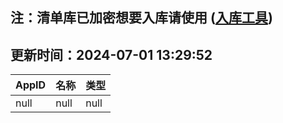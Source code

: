 ## 注：清单库已加密想要入库请使用 ([入库工具](https://github.com/BlankTMing/ManifestAutoUpdate/releases))

## 更新时间：2024-07-01 13:29:52
| AppID | 名称 | 类型  |
| :-------------------- | :----------------------------- | :----------- |
| null | null| null |
